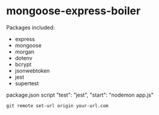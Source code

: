 # mongoose-express-boiler

Packages included:
- express
- mongoose
- morgan
- dotenv
- bcrypt
- jsonwebtoken
- jest
- supertest

package.json script
  "test": "jest",
  "start": "nodemon app.js"

`git remote set-url origin your-url.com`
